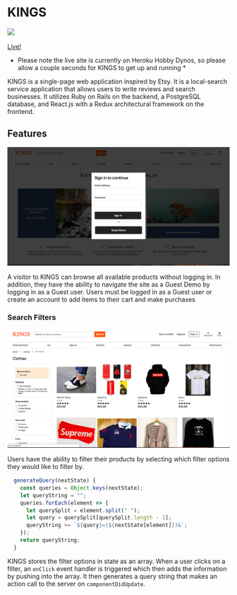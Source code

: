 

# KINGS

![](kings_giphy.gif	)

[Live!](https://kings-ja.herokuapp.com/)
 * Please note the live site is currently on Heroku Hobby Dynos, so please allow a couple seconds for KINGS to get up and running *
  
KINGS is a single-page web application inspired by Etsy. It is a local-search service application that allows users to write reviews and search businesses. It utilizes Ruby on Rails on the backend, a PostgreSQL database, and React.js with a Redux architectural framework on the frontend.



## Features


![alt text](https://github.com/jonathanahn95/KINGS/blob/master/app/assets/images/readme1.png "Logo Title Text 1")

A visitor to KINGS can browse all available products without logging in. In addition, they have the ability to navigate the site as a Guest Demo by logging in as a Guest user. Users must be logged in as a Guest user or create an account to add items to their cart and make purchases


### Search Filters
![alt text](https://github.com/jonathanahn95/KINGS/blob/master/app/assets/images/readme2.png "Logo Title Text 1")


Users have the ability to filter their products by selecting which filter options they would like to filter by.

``` javascript
  generateQuery(nextState) {
    const queries = Object.keys(nextState);
    let queryString = "";
    queries.forEach(element => {
      let querySplit = element.split(" ");
      let query = querySplit[querySplit.length - 1];
      queryString += `${query}=(${nextState[element]})&`;
    });
    return queryString;
  }
  ```
  
 KINGS stores the filter options in state as an array. When a user clicks on a filter, an  `onClick` event handler is triggered which then adds the information by pushing into the array. It then generates a query string that makes an action call to the server on `componentDidUpdate`.
